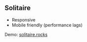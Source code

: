 
Solitaire
---------
- Responsive
- Mobile friendly (performance lags)

Demo: [solitaire.rocks](http://solitaire.rocks)
